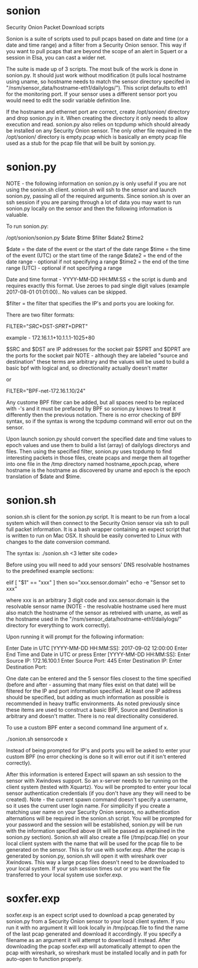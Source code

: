 # sonion
Security Onion Packet Download scripts

Sonion is a suite of scripts used to pull pcaps based on date and time (or a date and time range) and a filter from a Security Onion sensor.  This way if you want to pull pcaps that are beyond the scope of an alert in Squert or a session in Elsa, you can cast a wider net.

The suite is made up of 3 scripts.  The most bulk of the work is done in sonion.py.  It should just work without modification (it pulls local hostname using uname, so hostname needs to match the sensor directory specifed in "/nsm/sensor_data/hostname-eth1/dailylogs/").  This script defaults to eth1 for the monitoring port. If your sensor uses a different sensor port you would need to edit the sodir variable definition line.

If the hostname and ethernet port are correct, create /opt/sonion/ directory and drop sonion.py in it. When creating the directory it only needs to allow execution and read. sonion.py also relies on tcpdump which should already be installed on any Security Onion sensor. The only other file required in the /opt/sonion/ directory is empty.pcap which is basically an empty pcap file used as a stub for the pcap file that will be built by sonion.py.

# sonion.py

NOTE - the following information on sonion.py is only useful if you are not using the sonion.sh client.  sonion.sh will ssh to the sensor and launch sonion.py, passing all of the required arguments.  Since sonion.sh is over an ssh session if you are parsing through a lot of data you may want to run sonion.py locally on the sensor and then the following information is valuable.

To run sonion.py:

/opt/sonion/sonion.py $date $time $filter $date2 $time2

$date = the date of the event or the start of the date range
$time = the time of the event (UTC) or the start time of the range
$date2 = the end of the date range - optional if not specifying a range
$time2 = the end of the time range (UTC) - optional if not specifying a range

Date and time format - YYYY-MM-DD HH:MM:SS  < the script is dumb and requires exactly this format.  Use zeroes to pad single digit values (example 2017-08-01 01:01:00)..  No values can be skipped.

$filter = the filter that specifies the IP's and ports you are looking for.  

There are two filter formats:

FILTER="$SRC+$DST-$SPRT+$DPRT"

example - 172.16.1.1+10.1.1.1-1025+80

$SRC and $DST are IP addresses for the socket pair
$SPRT and $DPRT are the ports for the socket pair
NOTE - although they are labeled "source and destination" these terms are arbitrary and the values will be used to build a basic bpf with logical and, so directionality actually doesn't matter

or

FILTER="BPF-net-172.16.1.10/24"

Any custome BPF filter can be added, but all spaces need to be replaced with -'s and it must be prefaced by BPF so sonion.py knows to treat it differently then the previous notation.  There is no error checking of BPF syntax, so if the syntax is wrong the tcpdump command will error out on the sensor.

Upon launch sonion.py should convert the specified date and time values to epoch values and use them to build a list (array) of dailylogs directorys and files.  Then using the specified filter, sonion.py uses tcpdump to find interesting packets in those files, create pcaps and merge them all together into one file in the /tmp directory named hostname_epoch.pcap, where hostname is the hostname as discovered by uname and epoch is the epoch translation of $date and $time. 

# sonion.sh

sonion.sh is client for the sonion.py script.  It is meant to be run from a local system which will then connect to the Security Onion sensor via ssh to pull full packet information.  It is a bash wrapper containing an expect script that is written to run on Mac OSX.  It should be easily converted to Linux with changes to the date conversion command.  

The syntax is: ./sonion.sh <3 letter site code>

Before using you will need to add your sensors' DNS resolvable hostnames to the predefined example sections:

elif [ "$1" == "xxx" ]
then
    so="xxx.sensor.domain"
    echo -e "Sensor set to xxx"
    
where xxx is an arbitrary 3 digit code and xxx.sensor.domain is the resolvable sensor name (NOTE - the resolvable hostname used here must also match the hostname of the sensor as retreived with uname, as well as the hostname used in the "/nsm/sensor_data/hostname-eth1/dailylogs/" directory for everything to work correctly).

Upon running it will prompt for the following information:

Enter Date in UTC [YYYY-MM-DD HH:MM:SS]: 2017-09-02 12:00:00
Enter End Time and Date in UTC or press Enter  [YYYY-MM-DD HH:MM:SS]:
Enter Source IP: 172.16.100.1
Enter Source Port: 445
Enter Destination IP:
Enter Destination Port:

One date can be entered and the 5 sensor files closest to the time specified (before and after - assuming that many files exist on that date) will be filtered for the IP and port information specified.  At least one IP address should be specified, but adding as much information as possible is recommended in heavy traffic environments.  As noted previously since these items are used to construct a basic BPF, Source and Destination is arbitrary and doesn't matter.  There is no real directionality considered.

To use a custom BPF enter a second command line argument of x.  

./sonion.sh sensorcode x

Instead of being prompted for IP's and ports you will be asked to enter your custom BPF (no error checking is done so it will error out if it isn't entered correctly).  

After this information is entered Expect will spawn an ssh session to the sensor with Xwindows support.  So an x-server needs to be running on the client system (tested with Xquartz).  You will be prompted to enter your local sensor authentication credentials (if you don't have any they will need to be created).  Note - the current spawn command doesn't specify a username, so it uses the current user login name. For simplicity if you create a matching user name on your Security Onion sensors, no authentication alternations will be required in the sonion.sh script.  You will be prompted for your password and the session will be established, sonion.py will be run with the information specified above (it will be passed as explained in the sonion.py section).  Sonion.sh will also create a file (/tmp/pcap.file) on your local client system with the name that will be used for the pcap file to be generated on the sensor.  This is for use with soxfer.exp.  After the pcap is generated by sonion.py, sonion.sh will open it with wireshark over Xwindows. This way a large pcap files doesn't need to be downloaded to your local system.  If your ssh session times out or you want the file transferred to your local system use soxfer.exp. 

# soxfer.exp 

soxfer.exp is an expect script used to download a pcap generated by sonion.py from a Security Onion sensor to your local client system.  If you run it with no argument it will look locally in /tmp/pcap.file to find the name of the last pcap generated and download it accordingly. If you specify a filename as an argument it will attempt to download it instead.  After downloading the pcap soxfer.exp will automatically attempt to open the pcap with wireshark, so wireshark must be installed locally and in path for auto-open to function properly.


